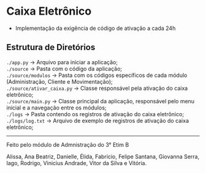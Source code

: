 # Caixa Eletrônico

- Implementação da exigência de código de ativação a cada 24h

## Estrutura de Diretórios
`./app.py` -> Arquivo para iniciar a aplicação;  
`./source` -> Pasta com o código da aplicação;  
`./source/modulos` -> Pasta com os códigos específicos de cada módulo (Administração, Cliente e Movimentação);  
`./source/ativar_caixa.py` -> Classe responsável pela ativação do caixa eletrônico;  
`./source/main.py` -> Classe principal da aplicação, responsável pelo menu inicial e a navegação entre os módulos;  
`./logs` -> Pasta contendo os registros de ativação do caixa eletrônico;  
`./logs/log.txt` -> Arquivo de exemplo de registros de ativação do caixa eletrônico;  

---
Feito pelo módulo de Admnistração do 3° Etim B

Alissa, Ana Beatriz, Danielle, Élida, Fabrício, Felipe Santana, Giovanna Serra, Iago, Rodrigo, Vinicius Andrade, Vitor da Silva e Vitória.